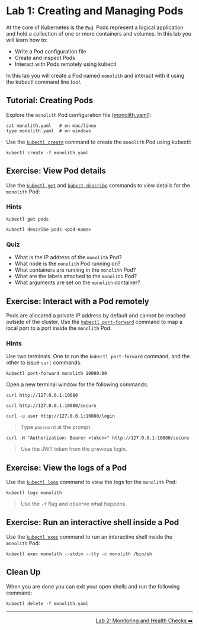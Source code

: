 # Lab 1: Creating and Managing Pods

At the core of Kubernetes is the [`Pod`][pod]. Pods represent a logical
application and hold a collection of one or more containers and volumes. In this
lab you will learn how to:

* Write a Pod configuration file
* Create and inspect Pods
* Interact with Pods remotely using kubectl

In this lab you will create a Pod named `monolith` and interact with it using
the kubectl command line tool.

## Tutorial: Creating Pods

Explore the `monolith` Pod configuration file ([monolith.yaml](./monolith.yaml)):

```
cat monolith.yaml   # on mac/linux
type monolith.yaml  # on windows
```

Use the [`kubectl create`][kubectl_create] command to create the `monolith` Pod
using kubectl:

```
kubectl create -f monolith.yaml
```

## Exercise: View Pod details

Use the [`kubectl get`][kubectl_get] and [`kubect describe`][kubectl_describe]
commands to view details for the `monolith` Pod:

### Hints

```
kubectl get pods
```

```
kubectl describe pods <pod-name>
```

### Quiz

* What is the IP address of the `monolith` Pod?
* What node is the `monolith` Pod running on?
* What containers are running in the `monolith` Pod?
* What are the labels attached to the `monolith` Pod?
* What arguments are set on the `monolith` container?

## Exercise: Interact with a Pod remotely

Pods are allocated a private IP address by default and cannot be reached outside
of the cluster. Use the [`kubectl port-forward`][kubectl_port-forward] command
to map a local port to a port inside the `monolith` Pod.

### Hints

Use two terminals. One to run the `kubectl port-forward` command, and the other
to issue `curl` commands.

```
kubectl port-forward monolith 10080:80
```

Open a new terminal window for the following commands:

```
curl http://127.0.0.1:10080
```

```
curl http://127.0.0.1:10080/secure
```

```
curl -u user http://127.0.0.1:10080/login
```

> Type `password` at the prompt.

```
curl -H "Authorization: Bearer <token>" http://127.0.0.1:10080/secure
```

> Use the JWT token from the previous login.

## Exercise: View the logs of a Pod

Use the [`kubectl logs`][kubectl_logs] command to view the logs for the
`monolith` Pod:

```
kubectl logs monolith
```

> Use the `-f` flag and observe what happens.

## Exercise: Run an interactive shell inside a Pod

Use the [`kubectl exec`][kubectl_exec] command to run an interactive shell
inside the `monolith` Pod:

```
kubectl exec monolith --stdin --tty -c monolith /bin/sh
```

## Clean Up

When you are done you can exit your open shells and run the following command:

```
kubectl delete -f monolith.yaml
```

[pod]: http://kubernetes.io/docs/user-guide/pods/
[kubectl_create]: http://kubernetes.io/docs/user-guide/kubectl/kubectl_create/
[kubectl_describe]: http://kubernetes.io/docs/user-guide/kubectl/kubectl_describe/
[kubectl_exec]: http://kubernetes.io/docs/user-guide/kubectl/kubectl_exec/
[kubectl_get]: http://kubernetes.io/docs/user-guide/kubectl/kubectl_get/
[kubectl_logs]: http://kubernetes.io/docs/user-guide/kubectl/kubectl_logs/
[kubectl_port-forward]: http://kubernetes.io/docs/user-guide/kubectl/kubectl_port-forward/

-----

<p align="right"><a href="../2-health">Lab 2: Monitoring and Health Checks ➡️</a></p>
